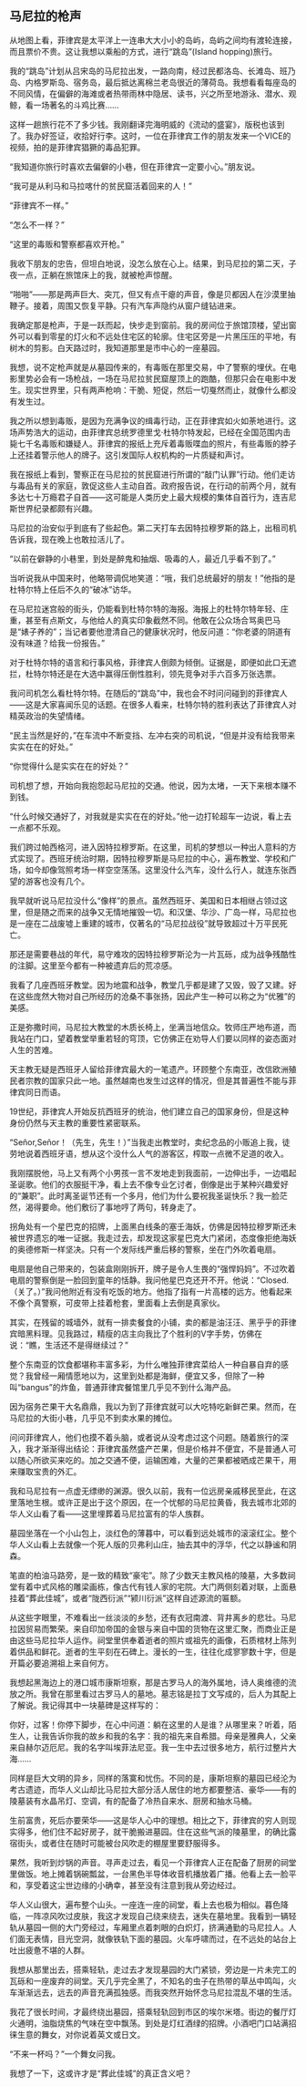      

## 马尼拉的枪声

从地图上看，菲律宾是太平洋上一连串大大小小的岛屿，岛屿之间均有渡轮连接，而且票价不贵。这让我想以乘船的方式，进行“跳岛”(Island hopping)旅行。

我的“跳岛”计划从吕宋岛的马尼拉出发，一路向南，经过民都洛岛、长滩岛、班乃岛、内格罗斯岛、宿务岛，最后抵达离棉兰老岛很近的薄荷岛。我想看看每座岛的不同风情，在偏僻的海滩或者热带雨林中隐居、读书，兴之所至地游泳、潜水、观鲸，看一场著名的斗鸡比赛……

这样一趟旅行花不了多少钱。我刚翻译完海明威的《流动的盛宴》，版税也该到了。我办好签证，收拾好行李。这时，一位在菲律宾工作的朋友发来一个VICE的视频，拍的是菲律宾猖獗的毒品犯罪。

“我知道你旅行时喜欢去偏僻的小巷，但在菲律宾一定要小心。”朋友说。

“我可是从利马和马拉喀什的贫民窟活着回来的人！”

“菲律宾不一样。”

“怎么不一样？”

“这里的毒贩和警察都喜欢开枪。”

我收下朋友的忠告，但坦白地说，没怎么放在心上。结果，到马尼拉的第二天，子夜一点，正躺在旅馆床上的我，就被枪声惊醒。

“啪啪”——那是两声巨大、突兀，但又有点干瘪的声音，像是贝都因人在沙漠里抽鞭子。接着，周围又恢复平静。只有汽车声隐约从窗户缝钻进来。

我确定那是枪声，于是一跃而起，快步走到窗前。我的房间位于旅馆顶楼，望出窗外可以看到零星的灯火和不远处住宅区的轮廓。住宅区旁是一片黑压压的平地，有树木的剪影。白天路过时，我知道那里是市中心的一座墓园。

我想，说不定枪声就是从墓园传来的，有毒贩在那里交易，中了警察的埋伏。在电影里势必会有一场枪战，一场在马尼拉贫民窟屋顶上的跑酷，但那只会在电影中发生。现实世界里，只有两声枪响：干脆、短促，然后一切戛然而止，就像什么都没有发生过。

我之所以想到毒贩，是因为充满争议的缉毒行动，正在菲律宾如火如荼地进行。这场声势浩大的运动，由菲律宾总统罗德里戈·杜特尔特发起，已经在全国范围内击毙七千名毒贩和嫌疑人。菲律宾的报纸上充斥着毒贩喋血的照片，有些毒贩的脖子上还挂着警示他人的牌子。这引发国际人权机构的一片质疑和声讨。

我在报纸上看到，警察正在马尼拉的贫民窟进行所谓的“敲门认罪”行动。他们走访与毒品有关的家庭，敦促这些人主动自首。政府报告说，在行动的前两个月，就有多达七十万瘾君子自首——这可能是人类历史上最大规模的集体自首行为，连吉尼斯世界纪录都颇有兴趣。

马尼拉的治安似乎到底有了些起色。第二天打车去因特拉穆罗斯的路上，出租司机告诉我，现在晚上也敢拉活儿了。

“以前在僻静的小巷里，到处是醉鬼和抽烟、吸毒的人，最近几乎看不到了。”

当听说我从中国来时，他略带调侃地笑道：“哦，我们总统最好的朋友！”他指的是杜特尔特上任后不久的“破冰”访华。

在马尼拉迷宫般的街头，仍能看到杜特尔特的海报。海报上的杜特尔特年轻、庄重，甚至有点斯文，与他给人的真实印象截然不同。他敢在公众场合骂奥巴马是“婊子养的”；当记者要他澄清自己的健康状况时，他反问道：“你老婆的阴道有没有味道？给我一份报告。”

对于杜特尔特的语言和行事风格，菲律宾人倒颇为倾倒。证据是，即便如此口无遮拦，杜特尔特还是在大选中赢得压倒性胜利，领先竞争对手六百多万张选票。

我问司机怎么看杜特尔特。在随后的“跳岛”中，我也会不时问问碰到的菲律宾人——这是大家喜闻乐见的话题。在很多人看来，杜特尔特的胜利表达了菲律宾人对精英政治的失望情绪。

“民主当然是好的，”在车流中不断变挡、左冲右突的司机说，“但是并没有给我带来实实在在的好处。”

“你觉得什么是实实在在的好处？”

司机想了想，开始向我抱怨起马尼拉的交通。他说，因为太堵，一天下来根本赚不到钱。

“什么时候交通好了，对我就是实实在在的好处。”他一边打轮超车一边说，看上去一点都不乐观。

我们跨过帕西格河，进入因特拉穆罗斯。在这里，司机的梦想以一种出人意料的方式实现了。西班牙统治时期，因特拉穆罗斯是马尼拉的中心，遍布教堂、学校和广场，如今却像驾照考场一样空空荡荡。这里没什么汽车，没什么行人，就连东张西望的游客也没有几个。

我早就听说马尼拉没什么“像样”的景点。虽然西班牙、美国和日本相继占领过这里，但是随之而来的战争又无情地摧毁一切。和汉堡、华沙、广岛一样，马尼拉也是一座在二战废墟上重建的城市，仅著名的“马尼拉战役”就导致超过十万平民死亡。

那还是需要巷战的年代，易守难攻的因特拉穆罗斯沦为一片瓦砾，成为战争残酷性的注脚。这里至今都有一种被遗弃后的荒凉感。

我看了几座西班牙教堂。因为地震和战争，教堂几乎都是建了又毁，毁了又建。好在这些庞然大物对自己所经历的沧桑不事张扬，因此产生一种可以称之为“优雅”的美感。

正是弥撒时间，马尼拉大教堂的木质长椅上，坐满当地信众。牧师庄严地布道，而我站在门口，望着教堂举重若轻的穹顶，它仿佛正在劝导人们要以同样的姿态面对人生的苦难。

天主教无疑是西班牙人留给菲律宾最大的一笔遗产。环顾整个东南亚，改信欧洲殖民者宗教的国家只此一地。虽然越南也发生过这样的情况，但是其普遍性不能与菲律宾同日而语。

19世纪，菲律宾人开始反抗西班牙的统治，他们建立自己的国家身份，但是这种身份仍然与天主教的重要性紧密联系。  

“Señor,Señor！（先生，先生！）”当我走出教堂时，卖纪念品的小贩追上我，徒劳地说着西班牙语，想从这个没什么人气的游客区，榨取一点微不足道的收入。

我刚摆脱他，马上又有两个小男孩一言不发地走到我面前，一边伸出手，一边唱起圣诞歌。他们的衣服挺干净，看上去不像专业乞讨者，倒像是出于某种兴趣爱好的“兼职”。此时离圣诞节还有一个多月，他们为什么要祝我圣诞快乐？我一脸茫然，渴得要命。他们敷衍了事地哼了两句，转身走了。

拐角处有一个星巴克的招牌，上面黑白线条的塞壬海妖，仿佛是因特拉穆罗斯还未被世界遗忘的唯一证据。我走过去，却发现这家星巴克大门紧闭，态度像拒绝海妖的奥德修斯一样坚决。只有一个发际线严重后移的警察，坐在门外吹着电扇。

电扇是他自己带来的，包装盒刚刚拆开，牌子是令人生畏的“强悍妈妈”。不过吹着电扇的警察倒是一脸回到童年的恬静。我问他星巴克还开不开。他说：“Closed.（关了。）”我问他附近有没有吃饭的地方。他指了指有一片高楼的远方。他看起来不像个真警察，可皮带上挂着枪套，里面看上去倒是真家伙。

其实，在残留的城墙外，就有一排卖餐食的小铺，卖的都是油汪汪、黑乎乎的菲律宾暗黑料理。见我路过，精瘦的店主向我比了个胜利的V字手势，仿佛在说：“瞧，生活还不是得继续过？”

整个东南亚的饮食都堪称丰富多彩，为什么唯独菲律宾菜给人一种自暴自弃的感觉？我曾经一厢情愿地以为，这里到处都是海鲜，便宜又多，但除了一种叫“bangus”的炸鱼，普通菲律宾餐馆里几乎见不到什么海产品。

因为宿务芒果干大名鼎鼎，我以为到了菲律宾就可以大吃特吃新鲜芒果。然而，在马尼拉的大街小巷，几乎见不到卖水果的摊位。

问问菲律宾人，他们也摸不着头脑，或者说从没考虑过这个问题。随着旅行的深入，我才渐渐得出结论：菲律宾虽然盛产芒果，但是价格并不便宜，不是普通人可以随心所欲买来吃的。加之交通不便，运输困难，大量的芒果都被晒成芒果干，用来赚取宝贵的外汇。  

我和马尼拉有一点虚无缥缈的渊源。很久以前，我有一位远房亲戚移民至此，在这里落地生根。或许正是出于这个原因，在一个忧郁的马尼拉黄昏，我去城市北郊的华人义山看了看——这里埋葬着马尼拉富有的华人族群。

墓园坐落在一个小山包上，淡红色的薄暮中，可以看到远处城市的滚滚红尘。整个华人义山看上去就像一个死人版的贝弗利山庄，抽去其中的浮华，代之以静谧和阴森。

笔直的柏油马路旁，是一致的精致“豪宅”。除了少数天主教风格的陵墓，大多数祠堂有着中式风格的雕梁画栋，像古代有钱人家的宅院。大门两侧刻着对联，上面悬挂着“葬此佳城”，或者“陇西衍派”“颍川衍派”这样自述源流的匾额。

从这些字眼里，不难看出一丝淡淡的乡愁，还有衣冠南渡、背井离乡的悲壮。马尼拉因贸易而繁荣。来自印加帝国的金银与来自中国的货物在这里汇聚，而商业正是由这些马尼拉华人运作。祠堂里供奉着逝者的照片或祖先的画像，石质棺材上陈列着供品和鲜花。逝者的生平刻在石碑上。漫长的一生，往往化成寥寥数十字，但是开篇必要追溯祖上来自何方。

我想起黑海边上的港口城市康斯坦察，那是古罗马人的海外属地，诗人奥维德的流放之所。我曾在那里看过古罗马人的墓地。墓志铭是拉丁文写成的，后人为其配上了解说。我记得其中一块墓碑是这样写的：

你好，过客！你停下脚步，在心中问道：躺在这里的人是谁？从哪里来？听着，陌生人，让我告诉你我的故乡和我的名字：我的祖先来自希腊。母亲是雅典人，父亲来自赫尔迈厄尼。我的名字叫埃菲法尼亚。我一生中去过很多地方，航行过整片大海……

同样是巨大文明的异乡，同样的落寞和忧伤。不同的是，康斯坦察的墓园已经沦为考古遗迹，而华人义山却比马尼拉大部分活人居住的地方都要整洁、豪华——有的陵墓装有水晶吊灯、空调，有的配备了冷热自来水、厨房和抽水马桶。

生前富贵，死后亦要荣华——这是华人心中的理想。相比之下，菲律宾的穷人则现实得多，他们住不起好房子，就干脆搬进墓园。住在这些气派的陵墓里，的确比露宿街头，或者住在随时可能被台风吹走的棚屋里要舒服得多。

果然，我听到炒锅的声音。寻声走过去，看见一个菲律宾人正在配备了厨房的祠堂里做饭。地上摊着锅碗瓢盆，一台黑色半导体收音机播放着广播。他看上去一脸平和，享受着这尘世边缘的小确幸，甚至没有注意到我从旁边经过。

华人义山很大，遍布整个山头。一座连一座的祠堂，看上去也极为相似。暮色降临，一阵凉风吹过皮肤，我这才发现自己绕来绕去，迷失在墓地里。我看到一辆轻轨从墓园一侧的大门旁经过，车厢里点着刺眼的白炽灯，挤满通勤的马尼拉人。人们面无表情，目光空洞，就像铁轨下面的墓园。火车呼啸而过，在不远处的站台上吐出疲惫不堪的人群。

我想从那里出去，搭乘轻轨，走过去才发现墓园的大门紧锁，旁边是一片未完工的瓦砾和一座废弃的祠堂。天几乎完全黑了，不知名的虫子在热带的草丛中鸣叫，火车渐渐远去，远去的声音充满孤独感。而我突然开始怀念马尼拉混乱不堪的生活。

我花了很长时间，才最终绕出墓园，搭乘轻轨回到市区的埃尔米塔。街边的餐厅灯火通明，油脂烧焦的气味在空中飘荡。到处是灯红酒绿的招牌。小酒吧门口站满招徕生意的舞女，对你说着英文或日文。

“不来一杯吗？”一个舞女问我。

我想了一下，这或许才是“葬此佳城”的真正含义吧？